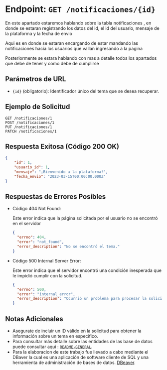 # Endpoint: `GET /notificaciones/{id}`

En este apartado estaremos hablando sobre la tabla notificaciones , en donde se estaran registrando los datos del id, el id del usuario, mensaje de la plataforma y la fecha de envio

Aqui es en donde se estaran encargando de estar mandando las notificaciones hacia los usuarios que vallan ingresando a la pagina

Posteriormente se estara hablando con mas a detalle todos los apartados que debe de tener y como debe de cumplirse

## Parámetros de URL
- `{id}` (obligatorio): Identificador único del tema que se desea recuperar.

## Ejemplo de Solicitud
```http
GET /notificaciones/1
POST /notificaciones/1
PUT /notificaciones/1
PATCH /notificaciones/1
```

## Respuesta Exitosa (Código 200 OK)
```json
{
    "id": 1,
    "usuario_id": 1,
    "mensaje": "¡Bienvenido a la plataforma!",
    "fecha_envio": "2023-03-15T00:00:00.000Z"
}
```

## Respuestas de Errores Posibles
- Código 404 Not Found:

  Este error indica que la página solicitada por el usuario no se encontró en el servidor
  ```json
  {
    "errno": 404,
    "error": "not_found",
    "error_description": "No se encontró el tema."
  }
  ```

- Código 500 Internal Server Error:

  Este error indica que el servidor encontró una condición inesperada que le impidió cumplir con la solicitud.
  ```json
  {
    "errno": 500,
    "error": "internal_error",
    "error_description": "Ocurrió un problema para procesar la solicitud"
  }
  ``` 

## Notas Adicionales

- Asegurate de incluir un ID válido en la solicitud para obtener la información
  sobre un tema en específico.
- Para consultar más detalle sobre las entidades de las base de datos puede consultar aqui : [`README-GENERAL`](../../README.md).
- Para la elaboracion de este trabajo fue llevado a cabo mediante el DBaver la cual es una aplicación de software cliente de SQL y una herramienta de administración de bases de datos. [DBeaver](https://dbeaver.io).